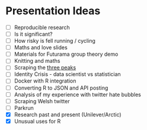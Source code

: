 # Presentation Ideas

- [ ] Reproducible research
- [ ] Is it significant?
- [ ] How risky is fell running / cycling
- [ ] Maths and love slides
- [ ] Materials for Futurama group theory demo
- [ ] Knitting and maths
- [ ] Scraping the [three peaks](https://alpacahelly.blogspot.com/2016/03/scraping-3-peaks-codewhite-space-pre.html)
- [ ] Identity Crisis - data scientist vs statistician
- [ ] Docker with R integration
- [ ] Converting R to JSON and API posting
- [ ] Analysis of my experience with twitter hate bubbles
- [ ] Scraping Welsh twitter
- [ ] Parkrun
- [x] Research past and present (Unilever/Arctic)
- [x] Unusual uses for R
